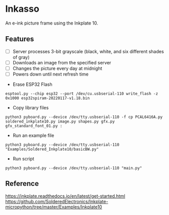 # Inkasso

An e-ink picture frame using the Inkplate 10.

## Features

- [ ] Server processes 3-bit grayscale (black, white, and six different shades of gray)
- [ ] Downloads an image from the specified server
- [ ] Changes the picture every day at midnight
- [ ] Powers down until next refresh time

- Erase ESP32 Flash
```
esptool.py --chip esp32 --port /dev/cu.usbserial-110 write_flash -z 0x1000 esp32spiram-20220117-v1.18.bin
```

- Copy library files
```
python3 pyboard.py --device /dev/tty.usbserial-110 -f cp PCAL6416A.py soldered_inkplate10.py image.py shapes.py gfx.py gfx_standard_font_01.py :
```

- Run an example file
```
python3 pyboard.py --device /dev/tty.usbserial-110 "Examples/Soldered_Inkplate10/basicBW.py"
```

- Run script
```
python3 pyboard.py --device /dev/tty.usbserial-110 "main.py"
```

## Reference

https://inkplate.readthedocs.io/en/latest/get-started.html
https://github.com/SolderedElectronics/Inkplate-micropython/tree/master/Examples/Inkplate10